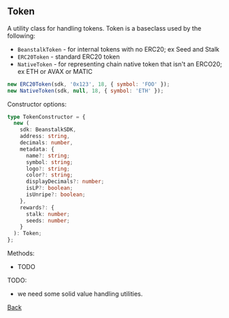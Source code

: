 ## Token

A utility class for handling tokens. Token is a baseclass used by the following:

- `BeanstalkToken` - for internal tokens with no ERC20; ex Seed and Stalk
- `ERC20Token` - standard ERC20 token
- `NativeToken` - for representing chain native token that isn't an ERCO20; ex ETH or AVAX or MATIC

```javascript
new ERC20Token(sdk, '0x123', 18, { symbol: 'FOO' });
new NativeToken(sdk, null, 18, { symbol: 'ETH' });
```

Constructor options:

```typescript
type TokenConstructor = {
  new (
    sdk: BeanstalkSDK,
    address: string,
    decimals: number,
    metadata: {
      name?: string;
      symbol: string;
      logo?: string;
      color?: string;
      displayDecimals?: number;
      isLP?: boolean;
      isUnripe?: boolean;
    },
    rewards?: {
      stalk: number;
      seeds: number;
    }
  ): Token;
};
```

Methods:
- TODO

TODO:
- we need some solid value handling utilities.


[Back](./README.md)